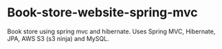 # Book-store-website-spring-mvc
Book store using spring mvc and hibernate.
Uses Spring MVC, Hibernate, JPA, AWS S3 (s3 ninja) and MySQL.
